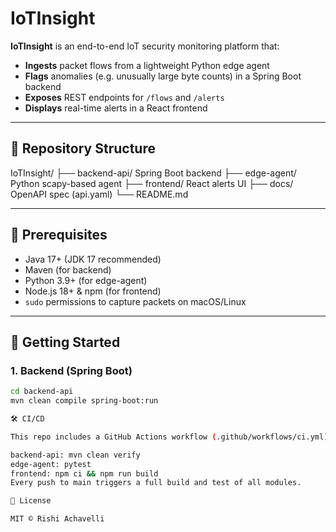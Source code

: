 # IoTInsight

**IoTInsight** is an end-to-end IoT security monitoring platform that:

- **Ingests** packet flows from a lightweight Python edge agent  
- **Flags** anomalies (e.g. unusually large byte counts) in a Spring Boot backend  
- **Exposes** REST endpoints for `/flows` and `/alerts`  
- **Displays** real-time alerts in a React frontend  

---

## 📁 Repository Structure

IoTInsight/
├── backend-api/ Spring Boot backend
├── edge-agent/ Python scapy-based agent
├── frontend/ React alerts UI
├── docs/ OpenAPI spec (api.yaml)
└── README.md


---

## 🔧 Prerequisites

- Java 17+ (JDK 17 recommended)  
- Maven (for backend)  
- Python 3.9+ (for edge-agent)  
- Node.js 18+ & npm (for frontend)  
- `sudo` permissions to capture packets on macOS/Linux

---

## 🚀 Getting Started

### 1. Backend (Spring Boot)
```bash
cd backend-api
mvn clean compile spring-boot:run

🛠 CI/CD

This repo includes a GitHub Actions workflow (.github/workflows/ci.yml) that:

backend-api: mvn clean verify
edge-agent: pytest
frontend: npm ci && npm run build
Every push to main triggers a full build and test of all modules.

📄 License

MIT © Rishi Achavelli
